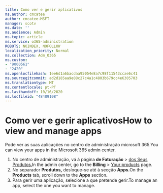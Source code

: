 ```yaml
---
title: Como ver e gerir aplicativos
ms.author: cmcatee
author: cmcatee-MSFT
manager: scotv
ms.date: ''
ms.audience: Admin
ms.topic: article
ms.service: o365-administration
ROBOTS: NOINDEX, NOFOLLOW
localization_priority: Normal
ms.collection: Adm_O365
ms.custom:
- "9000561"
- "2420"
ms.openlocfilehash: 1ee6d1a6bacdaa95054e8a7c98f11543ccae6c41
ms.sourcegitcommit: ad2d185aa9e08c27c4a1c4803b679cc4e6305703
ms.translationtype: MT
ms.contentlocale: pt-PT
ms.lasthandoff: 10/16/2020
ms.locfileid: "48489108"
---
```

# <a name="how-to-view-and-manage-apps"></a><span data-ttu-id="817d6-102">Como ver e gerir aplicativos</span><span class="sxs-lookup"><span data-stu-id="817d6-102">How to view and manage apps</span></span>

<span data-ttu-id="817d6-103">Pode ver as suas aplicações no centro de administração microsoft 365.</span><span class="sxs-lookup"><span data-stu-id="817d6-103">You can view your apps in the Microsoft 365 admin center.</span></span>

1. <span data-ttu-id="817d6-104">No centro de administração, vá à página **de Faturação**  >  [dos Seus Produtos.](https://go.microsoft.com/fwlink/p/?linkid=842054)</span><span class="sxs-lookup"><span data-stu-id="817d6-104">In the admin center, go to the **Billing** > [Your products](https://go.microsoft.com/fwlink/p/?linkid=842054) page.</span></span>
2. <span data-ttu-id="817d6-105">No separador **Produtos,** desloque-se até à secção **Apps.**</span><span class="sxs-lookup"><span data-stu-id="817d6-105">On the **Products** tab, scroll down to the **Apps** section.</span></span>
3. <span data-ttu-id="817d6-106">Para gerir uma aplicação, selecione a que pretende gerir.</span><span class="sxs-lookup"><span data-stu-id="817d6-106">To manage an app, select the one you want to manage.</span></span>